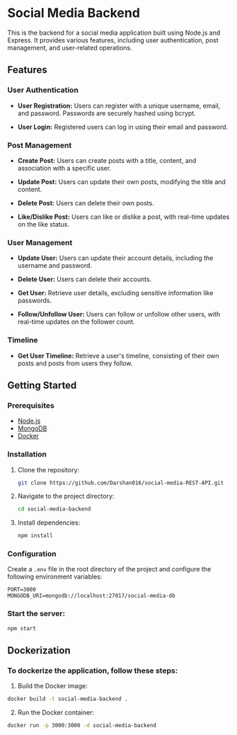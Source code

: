 # Social Media Backend

This is the backend for a social media application built using Node.js and Express. It provides various features, including user authentication, post management, and user-related operations.

## Features

### User Authentication

- **User Registration:** Users can register with a unique username, email, and password. Passwords are securely hashed using bcrypt.
  
- **User Login:** Registered users can log in using their email and password.

### Post Management

- **Create Post:** Users can create posts with a title, content, and association with a specific user.

- **Update Post:** Users can update their own posts, modifying the title and content.

- **Delete Post:** Users can delete their own posts.

- **Like/Dislike Post:** Users can like or dislike a post, with real-time updates on the like status.

### User Management

- **Update User:** Users can update their account details, including the username and password.

- **Delete User:** Users can delete their accounts.

- **Get User:** Retrieve user details, excluding sensitive information like passwords.

- **Follow/Unfollow User:** Users can follow or unfollow other users, with real-time updates on the follower count.

### Timeline

- **Get User Timeline:** Retrieve a user's timeline, consisting of their own posts and posts from users they follow.

## Getting Started

### Prerequisites

- [Node.js](https://nodejs.org/)
- [MongoDB](https://www.mongodb.com/try/download/community)
- [Docker](https://www.docker.com/get-started)

### Installation

1. Clone the repository:

   ```bash
   git clone https://github.com/Darshan016/social-media-REST-API.git

2. Navigate to the project directory:

    ```bash
    cd social-media-backend

3. Install dependencies:
    ```bash
    npm install

### Configuration

Create a `.env` file in the root directory of the project and configure the following environment variables:

```env
PORT=3000
MONGODB_URI=mongodb://localhost:27017/social-media-db
```

### Start the server:
```bash
npm start
```

## Dockerization

### To dockerize the application, follow these steps:

1. Build the Docker image:
```bash
docker build -t social-media-backend .
```

2. Run the Docker container:
```bash
docker run -p 3000:3000 -d social-media-backend
```
